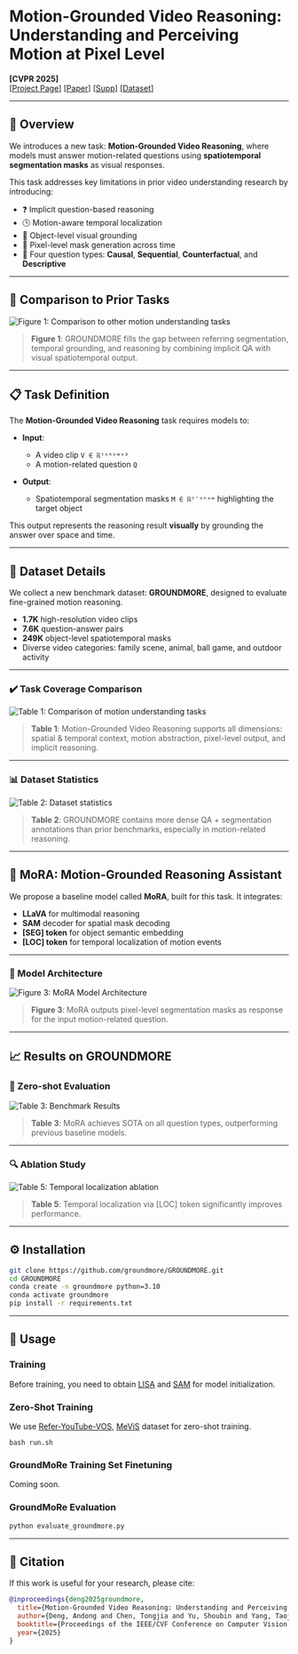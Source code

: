 # Motion-Grounded Video Reasoning: Understanding and Perceiving Motion at Pixel Level

**[CVPR 2025]**  
[[Project Page](https://groundmore.github.io)] [[Paper](assets/GroundMoRe_CVPR2025_Camera_Ready.pdf)] [[Supp](assets/GroundMoRe_CVPR2025_Supp.pdf)] [[Dataset](https://huggingface.co/datasets/groundmore/GroundMoRe/tree/main)]

<!-- ![GROUNDMORE Teaser](assets/teaser.png) -->

---

## 🧠 Overview

We introduces a new task: **Motion-Grounded Video Reasoning**, where models must answer motion-related questions using **spatiotemporal segmentation masks** as visual responses.

This task addresses key limitations in prior video understanding research by introducing:
- ❓ Implicit question-based reasoning  
- 🕒 Motion-aware temporal localization  
- 🧍 Object-level visual grounding  
- 🎯 Pixel-level mask generation across time  
- 🧩 Four question types: **Causal**, **Sequential**, **Counterfactual**, and **Descriptive**

---

## 📌 Comparison to Prior Tasks

![Figure 1: Comparison to other motion understanding tasks](assets/teaser.png)

> **Figure 1**: GROUNDMORE fills the gap between referring segmentation, temporal grounding, and reasoning by combining implicit QA with visual spatiotemporal output.

---

## 📋 Task Definition

The **Motion-Grounded Video Reasoning** task requires models to:

- **Input**:  
  - A video clip `V ∈ ℝᵗˣʰˣʷˣ³`  
  - A motion-related question `Q`

- **Output**:  
  - Spatiotemporal segmentation masks `M ∈ ℝᵗ′ˣʰˣʷ` highlighting the target object

This output represents the reasoning result **visually** by grounding the answer over space and time.

---

## 🧪 Dataset Details

We collect a new benchmark dataset: **GROUNDMORE**, designed to evaluate fine-grained motion reasoning.

- **1.7K** high-resolution video clips  
- **7.6K** question-answer pairs  
- **249K** object-level spatiotemporal masks  
- Diverse video categories: family scene, animal, ball game, and outdoor activity

---

### ✔️ Task Coverage Comparison

![Table 1: Comparison of motion understanding tasks](assets/table1_task.png)

> **Table 1**: Motion-Grounded Video Reasoning supports all dimensions: spatial & temporal context, motion abstraction, pixel-level output, and implicit reasoning.

---

### 📊 Dataset Statistics

![Table 2: Dataset statistics](assets/table2_dataset.png)

> **Table 2**: GROUNDMORE contains more dense QA + segmentation annotations than prior benchmarks, especially in motion-related reasoning.

---

## 🧠 MoRA: Motion-Grounded Reasoning Assistant

We propose a baseline model called **MoRA**, built for this task. It integrates:

- **LLaVA** for multimodal reasoning  
- **SAM** decoder for spatial mask decoding  
- **[SEG] token** for object semantic embedding  
- **[LOC] token** for temporal localization of motion events  
<!-- - **Spatiotemporal pooling** from video transformer encoders   -->

---

### 🧱 Model Architecture

![Figure 3: MoRA Model Architecture](assets/pipeline.png)

> **Figure 3**: MoRA outputs pixel-level segmentation masks as response for the input motion-related question.

---

## 📈 Results on GROUNDMORE

### 🥇 Zero-shot Evaluation

![Table 3: Benchmark Results](assets/quant_mgvr_v2.png)

> **Table 3**: MoRA achieves SOTA on all question types, outperforming previous baseline models.

---

### 🔍 Ablation Study

![Table 5: Temporal localization ablation](assets/table5_zs_ft.png)

> **Table 5**: Temporal localization via [LOC] token significantly improves performance.

---

## ⚙️ Installation

```bash
git clone https://github.com/groundmore/GROUNDMORE.git
cd GROUNDMORE
conda create -n groundmore python=3.10
conda activate groundmore
pip install -r requirements.txt
```


---

## 🚀 Usage

### Training
Before training, you need to obtain [LISA](https://huggingface.co/xinlai/LISA-7B-v1/tree/main) and [SAM](https://dl.fbaipublicfiles.com/segment_anything/sam_vit_h_4b8939.pth) for model initialization.

### Zero-Shot Training
We use [Refer-YouTube-VOS](https://youtube-vos.org/dataset/vos/), [MeViS](https://github.com/henghuiding/MeViS) dataset for zero-shot training.

```
bash run.sh
```

### GroundMoRe Training Set Finetuning
Coming soon.

### GroundMoRe Evaluation

```bash
python evaluate_groundmore.py
```


---

## 📣 Citation

If this work is useful for your research, please cite:

```bibtex
@inproceedings{deng2025groundmore,
  title={Motion-Grounded Video Reasoning: Understanding and Perceiving Motion at Pixel Level},
  author={Deng, Andong and Chen, Tongjia and Yu, Shoubin and Yang, Taojiannan and Spencer, Lincoln and Tian, Yapeng and Mian, Ajmal Saeed and Bansal, Mohit and Chen, Chen},
  booktitle={Proceedings of the IEEE/CVF Conference on Computer Vision and Pattern Recognition (CVPR)},
  year={2025}
}
```
